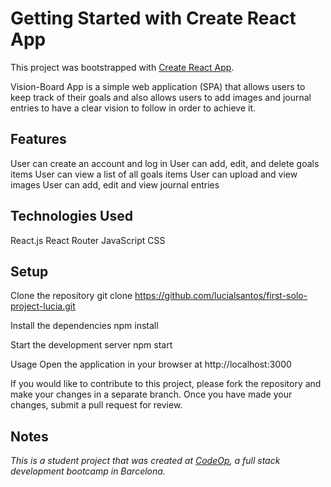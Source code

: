 # Getting Started with Create React App

This project was bootstrapped with [Create React App](https://github.com/facebook/create-react-app).

Vision-Board App is a simple web application (SPA) that allows users to keep track of their goals and also allows users to add images and journal entries to have a clear vision to follow in order to achieve it.

## Features

User can create an account and log in
User can add, edit, and delete goals items
User can view a list of all goals items
User can upload and view images
User can add, edit and view journal entries

## Technologies Used

React.js
React Router
JavaScript
CSS

## Setup

Clone the repository
git clone https://github.com/lucialsantos/first-solo-project-lucia.git

Install the dependencies
npm install

Start the development server
npm start

Usage
Open the application in your browser at http://localhost:3000

If you would like to contribute to this project, please fork the repository and make your changes in a separate branch. Once you have made your changes, submit a pull request for review.

## Notes

_This is a student project that was created at [CodeOp](http://CodeOp.tech), a full stack development bootcamp in Barcelona._
